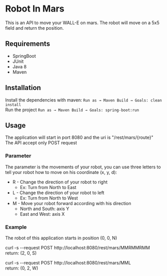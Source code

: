 # Robot In Mars
This is an API to move your WALL-E on mars. The robot will move on a 5x5 field and return the position.

## Requirements
* SpringBoot
* JUnit
* Java 8
* Maven

## Installation
Install the dependencies with maven: `Run as → Maven Build → Goals: clean install` </br>
Run the project `Run as → Maven Build → Goals: spring-boot:run`

## Usage
The application will start in port 8080 and the uri is "/rest/mars/{route}" </br>
The API accept only POST request 


### Parameter
The parameter is the movements of your robot, you can use three letters to tell your robot how to move on his coordinate (x, y, d):
* R - Change the direction of your robot to right 
  * Ex: Turn from North to East
* L - Change the direction of your robot to left 
  * Ex: Turn from North to West
* M - Move your robot forward according with his direction
  * North and South: axis Y
  * East and West: axis X

### Example
The robot of this application starts in position (0, 0, N)

curl -s --request POST http://localhost:8080/rest/mars/MMRMMRMM </br>
return: (2, 0, S)

curl -s --request POST http://localhost:8080/rest/mars/MML </br>
return: (0, 2, W)
